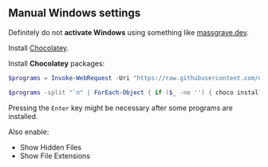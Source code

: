 ## Manual Windows settings

Definitely do not **activate Windows** using something like [massgrave.dev](https://massgrave.dev/).

Install [Chocolatey](https://chocolatey.org/install).

Install **Chocolatey** packages:
```powershell
$programs = Invoke-WebRequest -Uri "https://raw.githubusercontent.com/daniel-mizsak/macos-setup/refs/heads/main/ansible/windows/programs.txt" | Select-Object -ExpandProperty Content
```
```powershell
$programs -split "`n" | ForEach-Object { if ($_ -ne '') { choco install $_ -y } }
```

Pressing the `Enter` key might be necessary after some programs are installed.

Also enable:
- Show Hidden Files
- Show File Extensions
